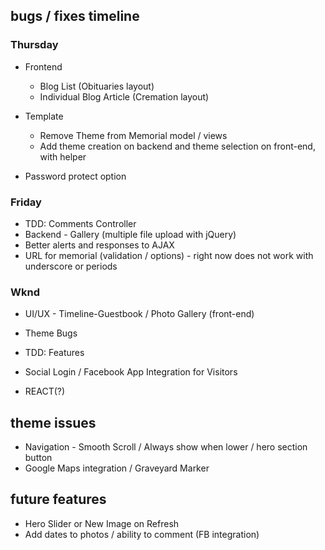 ## bugs / fixes timeline

### Thursday
* Frontend
  * Blog List (Obituaries layout)
  * Individual Blog Article (Cremation layout)

* Template
  * Remove Theme from Memorial model / views
  * Add theme creation on backend and theme selection on front-end, with helper

* Password protect option

### Friday
* TDD: Comments Controller
* Backend - Gallery (multiple file upload with jQuery)
* Better alerts and responses to AJAX
* URL for memorial (validation / options) - right now does not work with underscore or periods

### Wknd
* UI/UX - Timeline-Guestbook / Photo Gallery (front-end)
* Theme Bugs

* TDD: Features
* Social Login / Facebook App Integration for Visitors
* REACT(?)

## theme issues
* Navigation - Smooth Scroll / Always show when lower / hero section button
* Google Maps integration / Graveyard Marker

## future features
* Hero Slider or New Image on Refresh
* Add dates to photos / ability to comment (FB integration)
